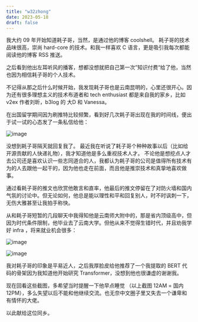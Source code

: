 ```yaml
--- 
title: "w32zhong"
date: 2023-05-18
draft: false
---
```

我大约 09 年开始知道耗子哥，当然，是通过他的博客 coolshell。 
耗子哥的技术品味很高，崇尚 hard-core 的技术。和我一样喜欢 C 语言，更是吸引我每次都能阅读他的博客 RSS 推送。

之后看到他出左耳听风的播客，想都没想就把自己第一次”知识付费“给了他，当然也因为相信耗子哥的个人技术。

不记得从那之后什么时候开始，我发现耗子哥也是云南昆明的，心里还很开心。因为还有很多理想主义的技术布道者和 tech enthusiast 都是来自我的家乡，比如 v2ex 作者刘昕，b3log 的 大D 和 Vanessa。

在出国留学期间因为刷推特比较频繁，看到好几次耗子哥出现在我的时间线，便出于试一试的心态发了一条私信给他：

![image](https://github.com/w32zhong/Remembering-Haoel/assets/1407530/55500fd4-029b-4f1e-852d-7215a0e0d4d9)

没想到耗子哥隔天就回复我了。
最近我在听说了耗子哥个种种故事以后（比如给开源贡献的人快递礼物），我才知道他是多么重视技术人才。
不论他是想挖点人才去公司还是喜欢认识一些志同道合的人，我都认为耗子哥的公司是值得所有技术有为的人去跟他一起干的，因为他也走在前面，而且他是推崇技术和真挚地喜欢做事。

通过看耗子哥的推文也欣赏他敢言和直率，他最后的推文停留在了对防火墙和国内气氛的讨论中。但无论如何，他总是能以理性和平和回复别人，时不时讽刺一下，无伤大雅甚至让我拍手称快。

从和耗子哥短暂的几段聊天中我得知他是云南师大附中的，那是省内顶级高中，但因为时代条件限制，他毕业去了云南大学。但他从来不觉得生错时代，并且劝我学好 infra ，将来就业机会很多：

![image](https://github.com/w32zhong/Remembering-Haoel/assets/1407530/58660659-afd1-4b10-85c1-0fce6ebfb08e)

![image](https://github.com/w32zhong/Remembering-Haoel/assets/1407530/6d4987bf-b106-4a1f-854e-8d8d3881e7d4)

我对耗子哥的印象是平易近人，之后我厚脸皮给他推荐了一个我提取的 BERT 代码的骨架因为我知道他开始研究 Transformer，没想到他也很谦虚的谢谢我。

现在回看这些截图，多希望当时提醒一下他早点睡觉 （以上截图 12AM = 国内 12PM），多么失望以后不能和他继续交流。也无奈中文圈子里又失去一个谦卑和有情怀的大佬。

以此献给这位同乡。
